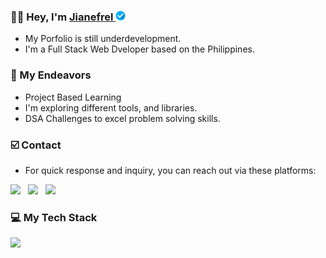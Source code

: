 <!-- <a href="https://www.linkedin.com/in/jianefreldionaldo/" align="center" target="_blank"><img src="./Think-outside-the-box.png" width="100%" height="60%" alt="Cover-Photo"></a> -->

### 👋🏻 Hey, I'm <a href="https://www.linkedin.com/in/jianefreldionaldo/" target="_blank">Jianefrel <img src="./verified.png" height="16" width="16" style="pointer-events: none; user-select: none; cursor: default;" alt="Verified-img Acknowledgment: The intended purpose of this image is not for subscribed subscriptions for verified accounts; it's just for the aesthetic design of my profile, which I downloaded from this site: https://www.flaticon.com/free-icons/verified." ></a>

- My Porfolio is still underdevelopment.
- I'm a Full Stack Web Dveloper based on the Philippines.

### 🎯 My Endeavors
- Project Based Learning
- I'm exploring different tools, and libraries.
- DSA Challenges to excel problem solving skills.

### ☑️ Contact
- For quick response and inquiry, you can reach out via these platforms:

<a href="https://www.linkedin.com/in/jianefreldionaldo/" target="_blank"><img src="https://img.shields.io/badge/LinkedIn-0077B5?style=for-the-badge&logo=linkedin&logoColor=white" /></a> &nbsp;
<a href="https://www.instagram.com/jnf.dv.exec/" target="_blank"><img src="https://img.shields.io/badge/Instagram-E4405F?style=for-the-badge&logo=instagram&logoColor=white" /></a> &nbsp; 
<a href="mailto:jianefreldionaldo988@gmail.com"><img src="https://img.shields.io/badge/Gmail-D14836?style=for-the-badge&logo=gmail&logoColor=white"></a>

### 💻  My Tech Stack

<a href="https://skillicons.dev/">
    <img src="https://skillicons.dev/icons?i=py,javascript,ts,tailwind,npm,react,redux,express,nodejs,mongodb,gcp,postgres,git,github,postman,docker,jest,figma,md,bash,vscode,discord&perline=11&theme=dark" />
</a>

<!--

### 🚀  Top Lang

![Top Langs](https://github-readme-stats.vercel.app/api/top-langs/?username=JianefrelDionaldo&layout=compact&theme=dark) <br>

### 📊  Github Metrics
  <img src="https://github-readme-stats.vercel.app/api?username=JianefrelDionaldo&theme=midnight-purple&show_icons=true&hide_border=true&count_private=true" alt="Err-Stats"/>
  <img src="https://github-readme-streak-stats.herokuapp.com?user=JianefrelDionaldo&theme=tokyonight&hide_border=true" alt="Err-stats"/> <br>

### 👨‍💻  Profile Visits:

![Profile Views](https://komarev.com/ghpvc/?username=jianefreldionaldo&label=Profile%20views&color=0e75b6&style=flat)

-->

